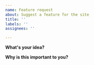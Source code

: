 ```yaml
---
name: Feature request
about: Suggest a feature for the site
title: ''
labels: ''
assignees: ''

---
```


**What's your idea?**

**Why is this important to you?**
